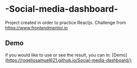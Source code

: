 # -Social-media-dashboard-
Project created in order to practice Reactjs. Challenge from https://www.frontendmentor.io

## Demo
if you would like to use or see the result, you can in: [Demo] (https://rogeliosamuel621.github.io/Social-media-dashboard/);